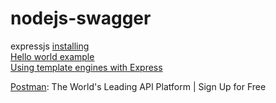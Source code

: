 # nodejs-swagger

expressjs [installing](https://expressjs.com/en/starter/installing.html)  
[Hello world example](https://expressjs.com/en/starter/hello-world.html)  
[Using template engines with Express](https://expressjs.com/en/guide/using-template-engines.html)

[Postman](https://www.postman.com/): The World's Leading API Platform | Sign Up for Free